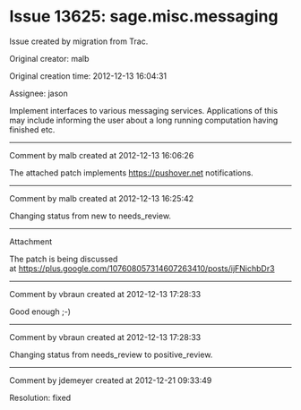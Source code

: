 # Issue 13625: sage.misc.messaging

Issue created by migration from Trac.

Original creator: malb

Original creation time: 2012-12-13 16:04:31

Assignee: jason

Implement interfaces to various messaging services. Applications of this may include informing the user about a long running computation having finished etc.


---

Comment by malb created at 2012-12-13 16:06:26

The attached patch implements https://pushover.net notifications.


---

Comment by malb created at 2012-12-13 16:25:42

Changing status from new to needs_review.


---

Attachment

The patch is being discussed at https://plus.google.com/107608057314607263410/posts/ijFNichbDr3


---

Comment by vbraun created at 2012-12-13 17:28:33

Good enough ;-)


---

Comment by vbraun created at 2012-12-13 17:28:33

Changing status from needs_review to positive_review.


---

Comment by jdemeyer created at 2012-12-21 09:33:49

Resolution: fixed
